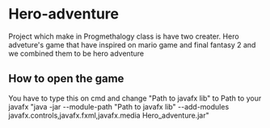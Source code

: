 # Hero-adventure
Project which make in Progmethalogy class is have two creater. Hero adveture's game that have inspired on mario game and final fantasy 2 and we combined them to be hero adventure
## How to open the game
You have to type this on cmd and change "Path to javafx lib" to Path to your javafx
"java -jar --module-path "Path to javafx lib" --add-modules javafx.controls,javafx.fxml,javafx.media Hero_adventure.jar"
